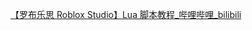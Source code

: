 [【罗布乐思 Roblox Studio】Lua 脚本教程_哔哩哔哩_bilibili](https://www.bilibili.com/video/BV1u7411s7PT/?spm_id_from=333.999.0.0&vd_source=8e0a50e8dd697b0acbf90d2f1877a844)